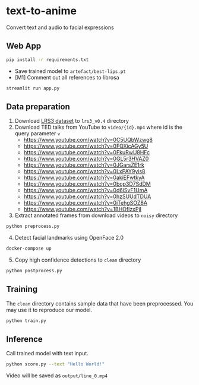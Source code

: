 # text-to-anime

Convert text and audio to facial expressions

## Web App

```bash
pip install -r requirements.txt
```

- Save trained model to `artefact/best-lips.pt`
- [M1] Comment out all references to librosa

```bash
streamlit run app.py
```

## Data preparation

1. Download [LRS3 dataset](https://www.robots.ox.ac.uk/~vgg/data/lip_reading/lrs3.html) to `lrs3_v0.4` directory
2. Download TED talks from YouTube to `video/{id}.mp4` where id is the query parameter `v`
   - https://www.youtube.com/watch?v=0C5UQbWzwg8
   - https://www.youtube.com/watch?v=0FQXicAGy5U
   - https://www.youtube.com/watch?v=0FkuRwU8HFc
   - https://www.youtube.com/watch?v=0GL5r3HVAZ0
   - https://www.youtube.com/watch?v=0JGarsZE1rk
   - https://www.youtube.com/watch?v=0LxPAY9yis8
   - https://www.youtube.com/watch?v=0akiEFwtkyA
   - https://www.youtube.com/watch?v=0bop3D7SdDM
   - https://www.youtube.com/watch?v=0d6iSvF1UmA
   - https://www.youtube.com/watch?v=0hzSUUdTDUA
   - https://www.youtube.com/watch?v=0iTehgSOZ8A
   - https://www.youtube.com/watch?v=1BHOflzxPjI
3. Extract annotated frames from download videos to `noisy` directory

```bash
python preprocess.py
```

4. Detect facial landmarks using OpenFace 2.0

```bash
docker-compose up
```

5. Copy high confidence detections to `clean` directory

```bash
python postprocess.py
```

## Training

The `clean` directory contains sample data that have been preprocessed. You may use it to reproduce our model.

```bash
python train.py
```

## Inference

Call trained model with text input.

```bash
python score.py --text "Hello World!"
```

Video will be saved as `output/line_0.mp4`
